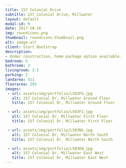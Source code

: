 ```yaml
---
title: 157 Colonial Drive
subtitle: 157 Colonial Drive, Millwater
layout: default
modal-id: 9
date: 2017-10-16
img: roundicons.png
thumbnail: roundicons-thumbnail.png
alt: image-alt
client: Start Bootstrap
description:
- Under construction, home package option available.
bedroom: 5
bathroom: 3
livingroom: 3.5
parking: 2
landarea: 511
floorarea: 293
images:
 - url: assets/img/portfolio/L503FG.jpg
   alt: 157 Colonial Dr, Millwater Ground Floor
   title: 157 Colonial Dr, Millwater Ground Floor

 - url: assets/img/portfolio/L503F1.jpg
   alt: 157 Colonial Dr, Millwater First Floor
   title: 157 Colonial Dr, Millwater First Floor

 - url: assets/img/portfolio/L503NS.jpg
   alt: 157 Colonial Dr, Millwater North South
   title: 157 Colonial Dr, Millwater North South

 - url: assets/img/portfolio/L503EW.jpg
   alt: 157 Colonial Dr, Millwater East West
   title: 157 Colonial Dr, Millwater East West
---
```

